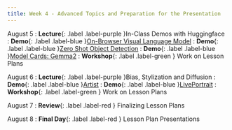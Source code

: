 ```yaml
---
title: Week 4 - Advanced Topics and Preparation for the Presentation
---
```


August 5
: **Lecture**{: .label .label-purple }In-Class Demos with Huggingface
  : **Demo**{: .label .label-blue }[On-Browser Visual Language Model](https://huggingface.co/spaces/Xenova/experimental-moondream-webgpu)
  : **Demo**{: .label .label-blue }[Zero Shot Object Detection](https://keremturkcan.com/zeroshot/)
  : **Demo**{: .label .label-blue }[Model Cards: Gemma2](https://huggingface.co/google/gemma-2-2b-it)
: **Workshop**{: .label .label-green } Work on Lesson Plans

August 6
: **Lecture**{: .label .label-purple }Bias, Stylization and Diffusion
  : **Demo**{: .label .label-blue }[Artist](https://diffusionartist.github.io/)
  : **Demo**{: .label .label-blue }[LivePortrait](https://huggingface.co/spaces/KwaiVGI/LivePortrait)
: **Workshop**{: .label .label-green } Work on Lesson Plans

August 7
: **Review**{: .label .label-red } Finalizing Lesson Plans

August 8
: **Final Day**{: .label .label-red } Lesson Plan Presentations